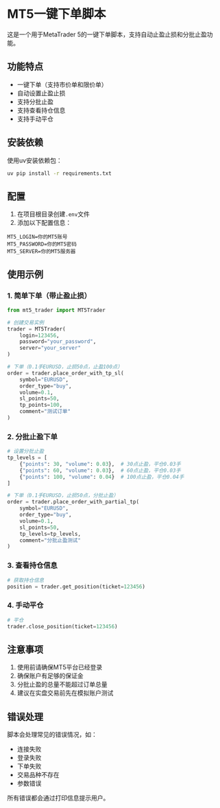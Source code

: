 # MT5一键下单脚本

这是一个用于MetaTrader 5的一键下单脚本，支持自动止盈止损和分批止盈功能。

## 功能特点

- 一键下单（支持市价单和限价单）
- 自动设置止盈止损
- 支持分批止盈
- 支持查看持仓信息
- 支持手动平仓

## 安装依赖

使用uv安装依赖包：

```bash
uv pip install -r requirements.txt
```

## 配置

1. 在项目根目录创建`.env`文件
2. 添加以下配置信息：

```
MT5_LOGIN=你的MT5账号
MT5_PASSWORD=你的MT5密码
MT5_SERVER=你的MT5服务器
```

## 使用示例

### 1. 简单下单（带止盈止损）

```python
from mt5_trader import MT5Trader

# 创建交易实例
trader = MT5Trader(
    login=123456,
    password="your_password",
    server="your_server"
)

# 下单（0.1手EURUSD，止损50点，止盈100点）
order = trader.place_order_with_tp_sl(
    symbol="EURUSD",
    order_type="buy",
    volume=0.1,
    sl_points=50,
    tp_points=100,
    comment="测试订单"
)
```

### 2. 分批止盈下单

```python
# 设置分批止盈
tp_levels = [
    {"points": 30, "volume": 0.03},  # 30点止盈，平仓0.03手
    {"points": 60, "volume": 0.03},  # 60点止盈，平仓0.03手
    {"points": 100, "volume": 0.04}  # 100点止盈，平仓0.04手
]

# 下单（0.1手EURUSD，止损50点，分批止盈）
order = trader.place_order_with_partial_tp(
    symbol="EURUSD",
    order_type="buy",
    volume=0.1,
    sl_points=50,
    tp_levels=tp_levels,
    comment="分批止盈测试"
)
```

### 3. 查看持仓信息

```python
# 获取持仓信息
position = trader.get_position(ticket=123456)
```

### 4. 手动平仓

```python
# 平仓
trader.close_position(ticket=123456)
```

## 注意事项

1. 使用前请确保MT5平台已经登录
2. 确保账户有足够的保证金
3. 分批止盈的总量不能超过订单总量
4. 建议在实盘交易前先在模拟账户测试

## 错误处理

脚本会处理常见的错误情况，如：
- 连接失败
- 登录失败
- 下单失败
- 交易品种不存在
- 参数错误

所有错误都会通过打印信息提示用户。 